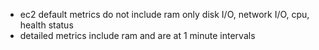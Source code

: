 - ec2 default metrics do not include ram only disk I/O, network I/O, cpu, health status
- detailed metrics include ram and are at 1 minute intervals